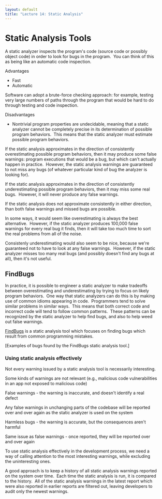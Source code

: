 ```yaml
---
layout: default
title: "Lecture 14: Static Analysis"
---
```


# Static Analysis Tools

A static analyzer inspects the program's code (source code or possibly object code) in order to look for bugs in the program.  You can think of this as being like an automatic code inspection.

Advantages

-  Fast
-  Automatic

Software can adopt a brute-force checking approach: for example, testing very large numbers of paths through the program that would be hard to do through testing and code inspection.

Disadvantages

-  Nontrivial program properties are undecidable, meaning that a static analyzer cannot be completely precise in its determination of possible program behaviors.  This means that the static analyzer must estimate possible program behaviors.

If the static analysis approximates in the direction of consistently overestimating possible program behaviors, then it may produce some false warnings: program executions that would be a bug, but which can't actually happen in practice.  However, the static analysis warnings are guaranteed to not miss any bugs (of whatever particular kind of bug the analyzer is looking for).

If the static analysis approximates in the direction of consistently underestimating possible program behaviors, then it may miss some real bugs.  However, it will never produce any false warnings.

If the static analysis does not approximate consistently in either direction, than both false warnings and missed bugs are possible.

In some ways, it would seem like overestimating is always the best alternative.  However, if the static analyzer produces 100,000 false warnings for every real bug it finds, then it will take too much time to sort the real problems from all of the noise.

Consistenly underestimating would also seem to be nice, because we're guaranteed not to have to look at any false warnings.  However, if the static analyzer misses too many real bugs (and possibly doesn't find any bugs at all), then it's not useful.

FindBugs
--------

In practice, it is possible to engineer a static analyzer to make tradeoffs between overestimating and underestimating by trying to focus on likely program behaviors.  One way that static analyzers can do this is by making use of common idioms appearing in code.  Programmers tend to solve similar problems in similar ways.  This means that both correct code and incorrect code will tend to follow common patterns.  These patterns can be recognized by the static analyzer to help find bugs, and also to help weed out false warnings.

[FindBugs](http://findbugs.sourceforget.net/) is a static analysis tool which focuses on finding bugs which result from common programming mistakes.

[Examples of bugs found by the FindBugs static analysis tool.]

### Using static analysis effectively

Not every warning issued by a static analysis tool is necessarily interesting.

Some kinds of warnings are not relevant (e.g., malicious code vulnerabilities in an app not exposed to malicious code)

False warnings - the warning is inaccurate, and doesn't identify a real defect

Any false warnings in unchanging parts of the codebase will be reported over and over again as the static analyzer is used on the system

Harmless bugs - the warning is accurate, but the consequences aren't harmful

Same issue as false warnings - once reported, they will be reported over and over again

To use static analysis effectively in the development process, we need a way of calling attention to the most interesting warnings, while excluding the uninteresting ones.

A good approach is to keep a history of all static analysis warnings reported on the system over time.  Each time the static analysis is run, it is compared to the history.  All of the static analysis warnings in the latest report which were also reported in earlier reports are filtered out, leaving developers to audit only the newest warnings.
